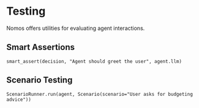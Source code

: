 # Testing

Nomos offers utilities for evaluating agent interactions.

## Smart Assertions

```
smart_assert(decision, "Agent should greet the user", agent.llm)
```

## Scenario Testing

```
ScenarioRunner.run(agent, Scenario(scenario="User asks for budgeting advice"))
```

